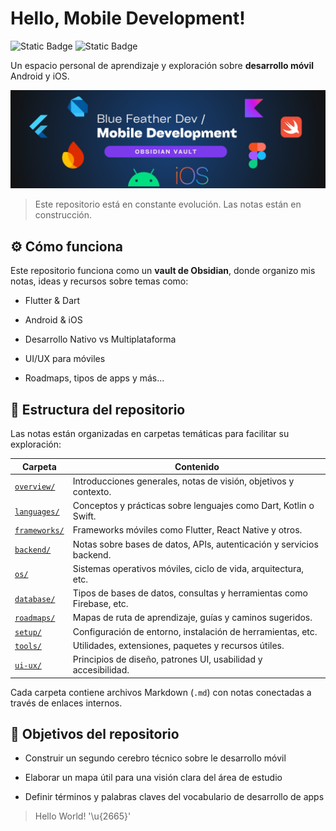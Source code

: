 # Hello, Mobile Development!

![Static Badge](https://img.shields.io/badge/notes-obsidian-7C3AED?style=for-the-badge&logo=obsidian&labelColor=101010)
![Static Badge](https://img.shields.io/badge/markup-markdown-000000?style=for-the-badge&logo=markdown&logoColor=white&labelColor=101010)

Un espacio personal de aprendizaje y exploración sobre **desarrollo móvil** Android y iOS.

![](./images/header.png)

> Este repositorio está en constante evolución. Las notas están en construcción.

## ⚙️ Cómo funciona

Este repositorio funciona como un **vault de Obsidian**, donde organizo mis notas, ideas y recursos sobre temas como:

- Flutter & Dart
  
- Android & iOS
- Desarrollo Nativo vs Multiplataforma
- UI/UX para móviles
- Roadmaps, tipos de apps y más...

## 📁 Estructura del repositorio

Las notas están organizadas en carpetas temáticas para facilitar su exploración:

| Carpeta       | Contenido                                                              |
|--------------|-------------------------------------------------------------------------|
| [`overview/`](./overview)    | Introducciones generales, notas de visión, objetivos y contexto.       |
| [`languages/`](./languages)   | Conceptos y prácticas sobre lenguajes como Dart, Kotlin o Swift.       |
| [`frameworks/`](./frameworks)  | Frameworks móviles como Flutter, React Native y otros.                 |
| [`backend/`](./backend)     | Notas sobre bases de datos, APIs, autenticación y servicios backend.   |
| [`os/`](./os)          | Sistemas operativos móviles, ciclo de vida, arquitectura, etc.         |
| [`database/`](./database)    | Tipos de bases de datos, consultas y herramientas como Firebase, etc.  |
| [`roadmaps/`](./roadmaps)    | Mapas de ruta de aprendizaje, guías y caminos sugeridos.               |
| [`setup/`](./setup)       | Configuración de entorno, instalación de herramientas, etc.            |
| [`tools/`](./tools)       | Utilidades, extensiones, paquetes y recursos útiles.                   |
| [`ui-ux/`](./ui-ux)       | Principios de diseño, patrones UI, usabilidad y accesibilidad.         |

Cada carpeta contiene archivos Markdown (`.md`) con notas conectadas a través de enlaces internos.

## 🎯 Objetivos del repositorio

- Construir un segundo cerebro técnico  sobre le desarrollo móvil
  
- Elaborar un mapa útil para una visión clara del área de estudio
- Definir términos y palabras claves del vocabulario de desarrollo de apps

> Hello World! '\u{2665}'
